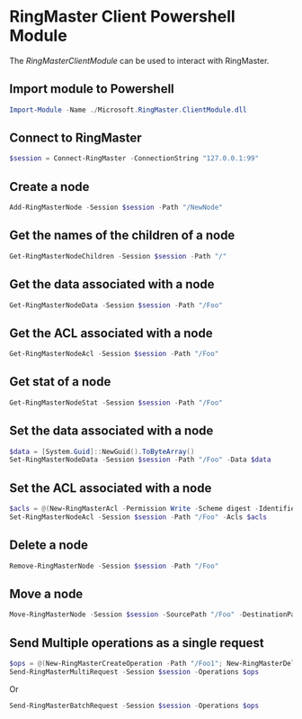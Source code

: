 # RingMaster Client Powershell Module

The *RingMasterClientModule* can be used to interact with RingMaster.

## Import module to Powershell
```powershell
Import-Module -Name ./Microsoft.RingMaster.ClientModule.dll
```

## Connect to RingMaster
```` powershell
$session = Connect-RingMaster -ConnectionString "127.0.0.1:99"
````
## Create a node
```` powershell
Add-RingMasterNode -Session $session -Path "/NewNode"
````
## Get the names of the children of a node
```` powershell
Get-RingMasterNodeChildren -Session $session -Path "/"
````
## Get the data associated with a node
```` powershell
Get-RingMasterNodeData -Session $session -Path "/Foo"
````
## Get the ACL associated with a node
```` powershell
Get-RingMasterNodeAcl -Session $session -Path "/Foo"
````
## Get stat of a node
```` powershell
Get-RingMasterNodeStat -Session $session -Path "/Foo"
````
## Set the data associated with a node
```` powershell
$data = [System.Guid]::NewGuid().ToByteArray()
Set-RingMasterNodeData -Session $session -Path "/Foo" -Data $data
````
## Set the ACL associated with a node
```` powershell
$acls = @(New-RingMasterAcl -Permission Write -Scheme digest -Identifier someid)
Set-RingMasterNodeAcl -Session $session -Path "/Foo" -Acls $acls
````
## Delete a node
```` powershell
Remove-RingMasterNode -Session $session -Path "/Foo"
````
## Move a node
```` powershell
Move-RingMasterNode -Session $session -SourcePath "/Foo" -DestinationPath "/Bar"
````
## Send Multiple operations as a single request
````powershell
$ops = @(New-RingMasterCreateOperation -Path "/Foo1"; New-RingMasterDeleteOperation -Path "/Foo")
Send-RingMasterMultiRequest -Session $session -Operations $ops
````
Or
````powershell
Send-RingMasterBatchRequest -Session $session -Operations $ops
````
